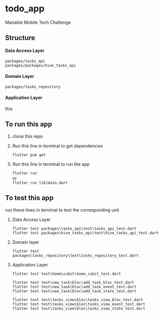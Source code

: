 # todo_app

Manabie Mobile Tech Challenge

## Structure
#### Data Access Layer
`packages/tasks_api` <br/>
`packages/packages/hive_tasks_api`
#### Domain Layer
`packages/tasks_repository`
#### Application Layer
this

## To run this app
1. clone this repo
2. Run this line in terminal to get dependencies
   
   `flutter pub get`

3. Run this line in terminal to run the app

    `flutter run` <br/>
    or <br/> 
    `flutter run lib/main.dart`

## To test this app

run these lines in terminal to test the corresponding unit

1. Data Access Layer

   `flutter test packages\tasks_api\test\tasks_api_test.dart` <br/>
   `flutter test packages\hive_tasks_api\test\hive_tasks_api_test.dart` 

2. Domain layer

   `flutter test packages\tasks_repository\test\tasks_repository_test.dart`

3. Application Layer

   `flutter test test\home\cubit\home_cubit_test.dart` <br/>


   `flutter test test\new_task\bloc\add_task_bloc_test.dart` <br/>
   `flutter test test\new_task\bloc\add_task_event_test.dart` <br/>
   `flutter test test\new_task\bloc\add_task_state_test.dart` 

   `flutter test test\tasks_view\bloc\tasks_view_bloc_test.dart` <br/>
   `flutter test test\tasks_view\bloc\tasks_view_event_test.dart` <br/>
   `flutter test test\tasks_view\bloc\tasks_view_state_test.dart` 

   

